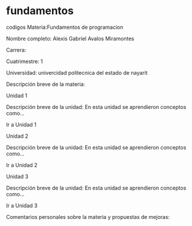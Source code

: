 # fundamentos
codigos 
Materia:Fundamentos de programacion

Nombre completo: Alexis Gabriel Avalos Miramontes

Carrera:

Cuatrimestre: 1

Universidad: univercidad politecnica del estado de nayarit

Descripción breve de la materia:

Unidad 1

Descripción breve de la unidad: En esta unidad se aprendieron conceptos como...

Ir a Unidad 1

Unidad 2

Descripción breve de la unidad: En esta unidad se aprendieron conceptos como...

Ir a Unidad 2

Unidad 3

Descripción breve de la unidad: En esta unidad se aprendieron conceptos como...

Ir a Unidad 3

Comentarios personales sobre la materia y propuestas de mejoras:
